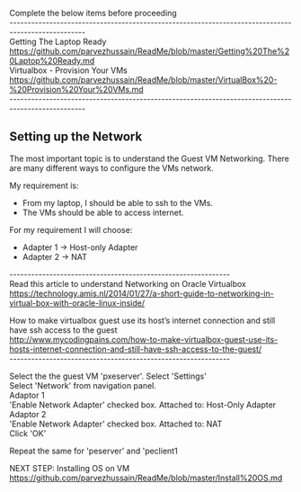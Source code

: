
Complete the below items before proceeding <br>
--------------------------------------------------------------------------------------------------- <br>
Getting The Laptop Ready <br>
https://github.com/parvezhussain/ReadMe/blob/master/Getting%20The%20Laptop%20Ready.md <br>
Virtualbox - Provision Your VMs <br>
https://github.com/parvezhussain/ReadMe/blob/master/VirtualBox%20-%20Provision%20Your%20VMs.md <br>
--------------------------------------------------------------------------------------------------- <br>

## Setting up the Network

The most important topic is to understand the Guest VM Networking. There are many different ways to configure the VMs network.

My requirement is:

- From my laptop, I should be able to ssh to the VMs.
- The VMs should be able to access internet.

For my requirement I will choose:
- Adapter 1 -> Host-only Adapter
- Adapter 2 -> NAT

------------------------------------------------------------- <br>
Read this article to understand Networking on Oracle Virtualbox <br>
https://technology.amis.nl/2014/01/27/a-short-guide-to-networking-in-virtual-box-with-oracle-linux-inside/ <br>

How to make virtualbox guest use its host’s internet connection and still have ssh access to the guest <br>
http://www.mycodingpains.com/how-to-make-virtualbox-guest-use-its-hosts-internet-connection-and-still-have-ssh-access-to-the-guest/ <br>
------------------------------------------------------------- <br>

Select the the guest VM 'pxeserver'. Select 'Settings'<br>
Select 'Network' from navigation panel.<br>
Adaptor 1<br>
'Enable Network Adapter' checked box. Attached to: Host-Only Adapter<br>
Adaptor 2<br>
'Enable Network Adapter' checked box. Attached to: NAT<br>
Click 'OK'<br>

Repeat the same for 'peserver' and 'peclient1

NEXT STEP: Installing OS on VM <br>
https://github.com/parvezhussain/ReadMe/blob/master/Install%20OS.md

